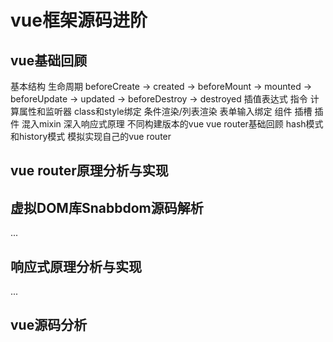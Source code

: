 # vue框架源码进阶

## vue基础回顾
基本结构
生命周期
beforeCreate -> created -> beforeMount -> mounted -> beforeUpdate -> updated -> beforeDestroy -> destroyed
插值表达式
指令
计算属性和监听器
class和style绑定
条件渲染/列表渲染
表单输入绑定
组件
插槽
插件
混入mixin
深入响应式原理
不同构建版本的vue
vue router基础回顾
hash模式和history模式
模拟实现自己的vue router

## vue router原理分析与实现


## 虚拟DOM库Snabbdom源码解析
...

## 响应式原理分析与实现
...

## vue源码分析

